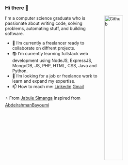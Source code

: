 ### Hi there 👋

<img width="35%" align="right" alt="Github" src="https://user-images.githubusercontent.com/48678280/88862734-4903af80-d201-11ea-968b-9c939d88a37c.gif" />

I'm a computer science graduate who is passionate about writing code, solving problems, automating stuff, and building software.

- 🔭 I’m currently a freelancer ready to collaborate on diffrent projects.
- 📚 I’m currently learning  fullstack web development using NodeJS, ExpressJS, MongoDB, JS, PHP, HTML, CSS, Java and Python.
- 👯 I’m looking for a job or freelance work to learn and expand my expertise. 
- 📫 How to reach me: [Linkedin](https://www.linkedin.com/in/jabule-simanga-56425a155/) [Gmail](mailto:hillarysimanga@gmail.com)

⭐️ From [Jabule Simanga](https://github.com/jaybee21)
Inspired from [AbdelrahmanBayoumi](https://github.com/abdelrahmanbayoumi)

